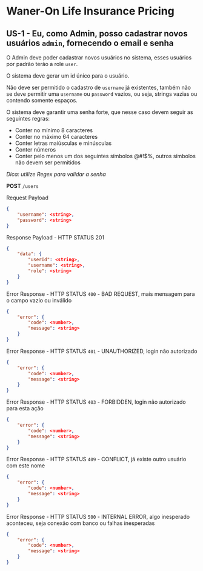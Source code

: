 # Waner-On Life Insurance Pricing

## US-1 - Eu, como Admin, posso cadastrar novos usuários `admin`, fornecendo o email e senha

O Admin deve poder cadastrar novos usuários no sistema, esses usuários por padrão terão a role `user`.

O sistema deve gerar um id único para o usuário.

Não deve ser permitido o cadastro de `username` já existentes, também não se deve permitir uma `username` ou `password` vazios, ou seja, strings vazias ou contendo somente espaços.

O sistema deve garantir uma senha forte, que nesse caso devem seguir as seguintes regras:
- Conter no mínimo 8 caracteres
- Conter no máximo 64 caracteres
- Conter letras maiúsculas e minúsculas
- Conter números
- Conter pelo menos um dos seguintes símbolos @#!$%, outros símbolos não devem ser permitidos

*Dica: utilize Regex para validar a senha*

**POST** `/users`

Request Payload
```json
{
    "username": <string>,
    "password": <string>
}
```

Response Payload - HTTP STATUS 201
```json
{
    "data": {
        "userId": <string>,
        "username": <string>,
        "role": <string>
    }
}
```

Error Response - HTTP STATUS `400` - BAD REQUEST, mais mensagem para o campo vazio ou inválido
```json
{
    "error": {
        "code": <number>,
        "message": <string>
    }
}
```

Error Response - HTTP STATUS `401` - UNAUTHORIZED, login não autorizado
```json
{
    "error": {
        "code": <number>,
        "message": <string>
    }
}
```

Error Response - HTTP STATUS `403` - FORBIDDEN, login não autorizado para esta ação
```json
{
    "error": {
        "code": <number>,
        "message": <string>
    }
}
```

Error Response - HTTP STATUS `409` - CONFLICT, já existe outro usuário com este nome
```json
{
    "error": {
        "code": <number>,
        "message": <string>
    }
}
```

Error Response - HTTP STATUS `500` - INTERNAL ERROR, algo inesperado aconteceu, seja conexão com banco ou falhas inesperadas
```json
{
    "error": {
        "code": <number>,
        "message": <string>
    }
}
```
